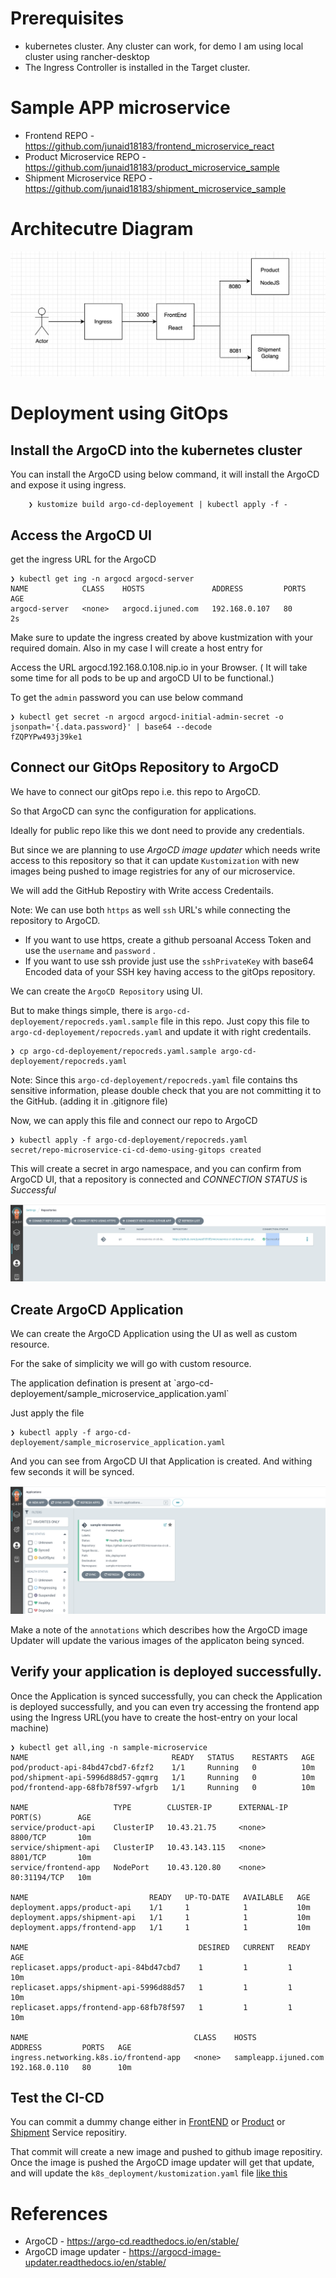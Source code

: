 # Prerequisites
- kubernetes cluster. Any cluster can work, for demo I am using local cluster using rancher-desktop
- The Ingress Controller is installed in the Target cluster.


# Sample APP microservice
- Frontend REPO - https://github.com/junaid18183/frontend_microservice_react 
- Product Microservice REPO - https://github.com/junaid18183/product_microservice_sample 
- Shipment Microservice REPO - https://github.com/junaid18183/shipment_microservice_sample 

# Architecutre Diagram 

![architecure](./images/architecure.png "architecure")

# Deployment using GitOps

## Install the ArgoCD into the kubernetes cluster

You can install the ArgoCD using below command, it will install the ArgoCD and expose it using ingress.

```
    ❯ kustomize build argo-cd-deployement | kubectl apply -f -
```

## Access the ArgoCD UI

get the ingress URL for the ArgoCD
```
❯ kubectl get ing -n argocd argocd-server
NAME            CLASS    HOSTS               ADDRESS         PORTS   AGE
argocd-server   <none>   argocd.ijuned.com   192.168.0.107   80      2s
```

Make sure to update the ingress created by above kustmization with your required domain. Also in my case I will create a host entry for 

Access the URL argocd.192.168.0.108.nip.io in your Browser. ( It  will take some time for all pods to be up and argoCD UI to be functional.)

To get the `admin` password you can use below command

```
❯ kubectl get secret -n argocd argocd-initial-admin-secret -o jsonpath='{.data.password}' | base64 --decode
fZQPYPw493j39ke1
```

## Connect our GitOps Repository to ArgoCD

We have to connect our gitOps repo i.e. this repo to ArgoCD.<p> So that ArgoCD can sync the configuration for applications.<p>
Ideally for public repo like this we dont need to provide any credentials. <p>
But since we are planning to use *ArgoCD image updater* which needs write access to this repository so that it can update `Kustomization` with new images being pushed to image registries for any of our microservice.<p>
We will add the GitHub Repostiry with Write access Credentails. <p>

Note:  We can use both `https` as well `ssh` URL's while connecting the repository to ArgoCD. 
- If you want to use https, create a github persoanal Access Token and use the `username` and `password` . 
- If you want to use ssh provide just use the `sshPrivateKey` with base64 Encoded data of your SSH key having access to the gitOps repository.


We can create the `ArgoCD Repository` using UI. <p>But to make things simple, there is `argo-cd-deployement/repocreds.yaml.sample` file in this repo. 
Just copy this file to `argo-cd-deployement/repocreds.yaml` and update it with right credentails.

```
❯ cp argo-cd-deployement/repocreds.yaml.sample argo-cd-deployement/repocreds.yaml
```

Note: Since this `argo-cd-deployement/repocreds.yaml` file contains ths sensitive information, please double check that you are not committing it to the GitHub. (adding it in .gitignore file)

Now, we can apply this file and connect our repo to ArgoCD

```
❯ kubectl apply -f argo-cd-deployement/repocreds.yaml
secret/repo-microservice-ci-cd-demo-using-gitops created

```

This will create a secret in argo namespace, and you can confirm from ArgoCD UI, that a repository is connected and *CONNECTION STATUS* is *Successful*

![repository](./images/repository.png "repository")




## Create ArgoCD Application

We can create the ArgoCD Application using the UI as well as custom resource. 
<p>For the sake of simplicity we will go with custom resource.
<p>The application defination is present at `argo-cd-deployement/sample_microservice_application.yaml`
<p> Just apply the file

```
❯ kubectl apply -f argo-cd-deployement/sample_microservice_application.yaml
```

And you can see from ArgoCD UI that Application is created.  And withing few seconds it will be synced.

![application](./images/application.png "Application")

Make a note of the `annotations` which describes how the ArgoCD image Updater will update the various images of the applicaton being synced.

## Verify your application is deployed successfully.

Once the Application is synced successfully, you can check the Application is deployed successfully, and you can even try accessing the frontend app using the Ingress URL(you have to create the host-entry on your local machine)

```
❯ kubectl get all,ing -n sample-microservice
NAME                                READY   STATUS    RESTARTS   AGE
pod/product-api-84bd47cbd7-6fzf2    1/1     Running   0          10m
pod/shipment-api-5996d88d57-gqmrg   1/1     Running   0          10m
pod/frontend-app-68fb78f597-wfgrb   1/1     Running   0          10m

NAME                   TYPE        CLUSTER-IP      EXTERNAL-IP   PORT(S)        AGE
service/product-api    ClusterIP   10.43.21.75     <none>        8800/TCP       10m
service/shipment-api   ClusterIP   10.43.143.115   <none>        8801/TCP       10m
service/frontend-app   NodePort    10.43.120.80    <none>        80:31194/TCP   10m

NAME                           READY   UP-TO-DATE   AVAILABLE   AGE
deployment.apps/product-api    1/1     1            1           10m
deployment.apps/shipment-api   1/1     1            1           10m
deployment.apps/frontend-app   1/1     1            1           10m

NAME                                      DESIRED   CURRENT   READY   AGE
replicaset.apps/product-api-84bd47cbd7    1         1         1       10m
replicaset.apps/shipment-api-5996d88d57   1         1         1       10m
replicaset.apps/frontend-app-68fb78f597   1         1         1       10m

NAME                                     CLASS    HOSTS                  ADDRESS         PORTS   AGE
ingress.networking.k8s.io/frontend-app   <none>   sampleapp.ijuned.com   192.168.0.110   80      10m

```

## Test the CI-CD
You can commit a dummy change either in [FrontEND](https://github.com/junaid18183/frontend_microservice_react)
or [Product](https://github.com/junaid18183/product_microservice_sample)
or [Shipment](https://github.com/junaid18183/shipment_microservice_sample ) Service repositiry.

That commit will create a new image and pushed to github image repositiry.
Once the image is pushed the ArgoCD image updater will get that update, and will update the `k8s_deployment/kustomization.yaml` file [like this](https://github.com/junaid18183/microservice-ci-cd-demo-using-gitops/commit/1930757577540b52cd09bbc7fd69fd68fbd345ad)


# References 
- ArgoCD - https://argo-cd.readthedocs.io/en/stable/
- ArgoCD image updater - https://argocd-image-updater.readthedocs.io/en/stable/